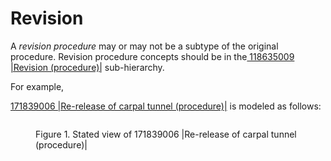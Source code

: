 # Revision

A _revision procedure_ may or may not be a subtype of the original procedure. Revision procedure concepts should be in the[ 118635009 |Revision (procedure)|](http://snomed.info/id/118635009) sub-hierarchy.

For example,

[171839006 |Re-release of carpal tunnel (procedure)|](http://snomed.info/id/171839006) is modeled as follows:

<figure><img src="../../../procedure/images/174691290.png" alt=""><figcaption><p>Figure 1. Stated view of 171839006 |Re-release of carpal tunnel (procedure)|</p></figcaption></figure>
